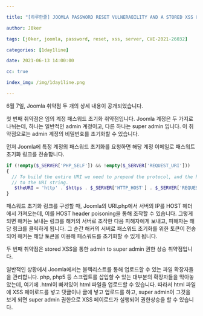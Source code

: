 ```yaml
---

title: "[하루한줄] JOOMLA PASSWORD RESET VULNERABILITY AND A STORED XSS FOR FULL COMPROMISE"

author: J0ker

tags: [j0ker, joomla, password, reset, xss, server, CVE-2021-26032] 

categories: [1day1line] 

date: 2021-06-13 14:00:00 

cc: true

index_img: /img/1day1line.png

---
```


6월 7일, Joomla 취약점 두 개의 상세 내용이 공개되었습니다.

첫 번째 취약점은 임의 계정 패스워드 초기화 취약점입니다. Joomla 계정은 두 가지로 나뉘는데, 하나는 일반적인 admin 계정이고, 다른 하나는 super admin 입니다. 이 취약점으로는 admin 계정의 비밀번호를 초기화할 수 있습니다.

먼저 Joomla에 특정 계정의 패스워드 초기화를 요청하면 해당 계정 이메일로 패스워트 초기화 링크를 전송합니다.

```php
if (!empty($_SERVER['PHP_SELF']) && !empty($_SERVER['REQUEST_URI']))
{
  // To build the entire URI we need to prepend the protocol, and the http host
  // to the URI string.
   $theURI = 'http' . $https . $_SERVER['HTTP_HOST'] . $_SERVER['REQUEST_URI'];
}
```

패스워드 초기화 링크를 구성할 때, Joomla의 URI.php에서 서버의 IP를 HOST 헤더에서 가져오는데, 이를 HOST header poisoning을 통해 조작할 수 있습니다. 그렇게 되면 해커는 보내는 링크를 해커의 서버로 조작한 다음 피해자에게 보내고, 피해자는 해당 링크를 클릭하게 됩니다. 그 순간 해커의 서버로 패스워드 초기화를 위한 토큰이 전송되어 해커는 해당 토큰을 이용해 패스워드를 초기화할 수 있게 됩니다.

두 번째 취약점은 stored XSS을 통한 admin to super admin 권한 상승 취약점입니다.

일반적인 상황에서 Joomla에서는 블랙리스트를 통해 업로드할 수 있는 파일 확장자들을 관리합니다. php, php5 등 스크립트를 삽입할 수 있는 대부분의 확장자들을 막아놓았는데, 여기에 .html이 빠져있어 html 파일을 업로드할 수 있습니다. 따라서 html 파일에 XSS 페이로드를 넣고 댓글이나 글에 넣고 업로드를 하고, super admin이 그것을 보게 되면 super admin 권한으로 XSS 페이로드가 실행되어 권한상승을 할 수 있습니다.

